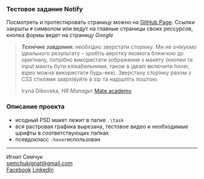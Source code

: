 ### Тестовое задание **Notify** 
Посмотреть и протестировать страницу можно на [GitHub Page][1]. Ссылки закрыты `#` символом или ведут на главные страницы своих рессурсов,
кнопка формы ведет на страницу *Google*

[1]: https://ignatsemchuk.github.io/landing_Notify/

>**_Технічне завдання:_**
>необхідно зверстати сторінку. Ми не очікуємо ідеального результату – зробіть верстку якомога ближчою до оригіналу,
потрібно використати зображення з макету (кнопки та input мають бути клікабельними, також в ідеалі включити hover, відео можна використати
будь-яке). Зверстану сторінку разом з CSS стилями заархівуйте в zip та надішліть поштою.
>
>Iryna Dikovska, *HR Manager* [Mate academy][2]

[2]: http://mate.academy/

### Описание проекта
+ исодный PSD макет лежит в папке `.\task`
+ вся растровая графика вырезана, тестовое видео и необходимые шрифты в соответствующих папках
+ псевдокласс `:hover`использован

---------------------------
Игнат Семчук  
<semchukignat@gmail.com>  
[Facebook][3] [LinkedIn][4]

[3]: https://facebook.com/ "Facebook's Homepage"
[4]: https://www.linkedin.com/ "LinkedIn's Homepage"
